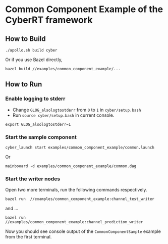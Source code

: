 # Common Component Example of the CyberRT framework


## How to Build

```
./apollo.sh build cyber
```

Or if you use Bazel directly,

```
bazel build //examples/common_component_example/...
```

## How to Run

### Enable logging to stderr

- Change `GLOG_alsologtostderr` from `0` to `1` in `cyber/setup.bash`
- Run `source cyber/setup.bash` in current console.

```
export GLOG_alsologtostderr=1
```

### Start the sample component

```
cyber_launch start examples/common_component_example/common.launch
```

Or

```
mainbooard -d examples/common_component_example/common.dag
```

### Start the writer nodes

Open two more terminals, run the following commands respectively.

```
bazel run  //examples/common_component_example:channel_test_writer
```

and ...

```
bazel run //examples/common_component_example:channel_prediction_writer
```

Now you should see console output of the `CommonComponentSample` example from the first terminal.


